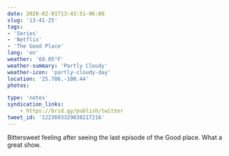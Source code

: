 ```yaml
---
date: 2020-02-01T13:43:51-06:00
slug: '13-41-25'
tags:
- 'Series'
- 'Netflix'
- 'The Good Place'
lang: 'en'
weather: '69.05°F'
weather-summary: 'Partly Cloudy'
weather-icon: 'partly-cloudy-day'
location: '25.786,-100.44'
photos:

type: 'notes'
syndication_links:
    - https://brid.gy/publish/twitter
tweet_id: '1223693329038217216'
---
```

Bittersweet feeling after seeing the last episode of the Good place. 
What a great show.
  